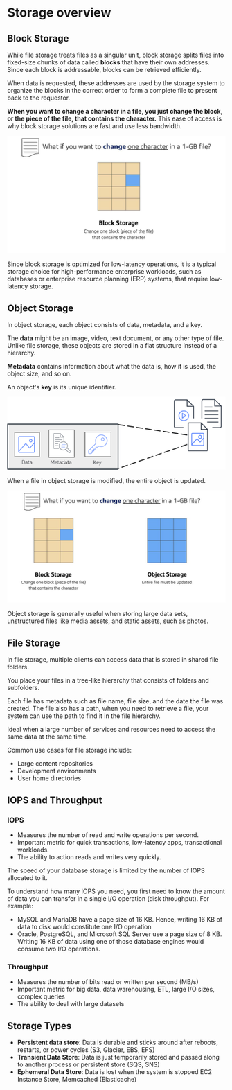 # Storage overview

## Block Storage

While file storage treats files as a singular unit, block storage splits files into fixed-size chunks of data called **blocks** that have their own addresses. Since each block is addressable, blocks can be retrieved efficiently.

When data is requested, these addresses are used by the storage system to organize the blocks in the correct order to form a complete file to present back to the requestor.

**When you want to change a character in a file, you just change the block, or the piece of the file, that contains the character.** This ease of access is why block storage solutions are fast and use less bandwidth.

![](./images/block-storage.png)

Since block storage is optimized for low-latency operations, it is a typical storage choice for high-performance enterprise workloads, such as databases or enterprise resource planning (ERP) systems, that require low-latency storage.


## Object Storage

In object storage, each object consists of data, metadata, and a key.

The **data** might be an image, video, text document, or any other type of file. Unlike file storage, these objects are stored in a flat structure instead of a hierarchy.

**Metadata** contains information about what the data is, how it is used, the object size, and so on.

An object's **key** is its unique identifier.

![](./images/obj-str.png)

When a file in object storage is modified, the entire object is updated.

![](./images/object-storage.png)

Object storage is generally useful when storing large data sets, unstructured files like media assets, and static assets, such as photos.


## File Storage

In file storage, multiple clients can access data that is stored in shared file folders. 

You place your files in a tree-like hierarchy that consists of folders and subfolders. 

Each file has metadata such as file name, file size, and the date the file was created. The file also has a path, when you need to retrieve a file, your system can use the path to find it in the file hierarchy.

Ideal when a large number of services and resources need to access the same data at the same time.

Common use cases for file storage include:
- Large content repositories
- Development environments
- User home directories


## IOPS and Throughput

### IOPS

- Measures the number of read and write operations per second.
- Important metric for quick transactions, low-latency apps, transactional workloads.
- The ability to action reads and writes very quickly.

The speed of your database storage is limited by the number of IOPS allocated to it.

To understand how many IOPS you need, you first need to know the amount of data you can transfer in a single I/O operation (disk throughput). For example:
- MySQL and MariaDB have a page size of 16 KB. Hence, writing 16 KB of data to disk would constitute one I/O operation
- Oracle, PostgreSQL, and Microsoft SQL Server use a page size of 8 KB. Writing 16 KB of data using one of those database engines would consume two I/O operations.

### Throughput

- Measures the number of bits read or written per second (MB/s)
- Important metric for big data, data warehousing, ETL, large I/O sizes, complex queries
- The ability to deal with large datasets


## Storage Types

- **Persistent data store**: Data is durable and sticks around after reboots, restarts, or power cycles	(S3, Glacier, EBS, EFS)
- **Transient Data Store**: Data is just temporarily stored and passed along to another process or persistent store	(SQS, SNS)
- **Ephemeral Data Store**: Data is lost when the system is stopped	EC2 Instance Store, Memcached (Elasticache)